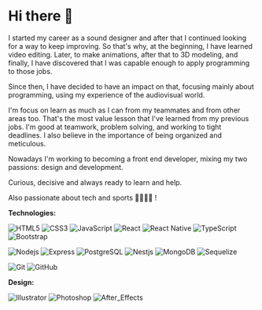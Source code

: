 # Hi there 👋
I started my career as a sound designer and after that I continued looking for a way to keep improving. So that's why, at the beginning, I have learned video editing. Later, to make animations, after that to 3D modeling, and finally, I have discovered that I was capable enough to apply programming to those jobs.

Since then, I have decided to have an impact on that, focusing mainly about programming, using my experience of the audiovisual world.

I'm focus on learn as much as I can from my teammates and from other areas too. That's the most value lesson that I've learned from my previous jobs. I'm good at teamwork, problem solving, and working to tight deadlines. I also believe in the importance of being organized and meticulous.

Nowadays I'm working to becoming a front end developer, mixing my two passions: design and development.

Curious, decisive and always ready to learn and help.

Also passionate about tech and sports 👨‍💻🏊‍♂️ !

**Technologies:**

![HTML5](https://img.shields.io/badge/-HTML5-%23E44D27?style=flat-square&logo=html5&logoColor=ffffff)
![CSS3](https://img.shields.io/badge/-CSS3-%231572B6?style=flat-square&logo=css3)
![JavaScript](https://img.shields.io/badge/-JavaScript-%23F7DF1C?style=flat-square&logo=javascript&logoColor=000000&labelColor=%23F7DF1C&color=%23FFCE5A)
![React](https://img.shields.io/badge/-React-61DAFB?style=flat-square&logo=react&logoColor=ffffff)
![React Native](https://img.shields.io/badge/-ReactNative-%23282C34?style=flat-square&logo=react)
![TypeScript](https://img.shields.io/badge/-TypeScript-%23F7DF1C?style=flat-square&logo=TypeScript)
![Bootstrap](https://img.shields.io/badge/-Bootstrap-563D7C?style=flat-square&logo=Bootstrap)

![Nodejs](https://img.shields.io/badge/-Nodejs-339933?style=flat-square&logo=Node.js&logoColor=ffffff)
![Express](https://img.shields.io/badge/-Express-%23E44D27?style=flat-square&logo=Express)
![PostgreSQL](https://img.shields.io/badge/-PostgreSQL-9cf?style=flat-square&logo=PostgreSQL)
![Nestjs](https://img.shields.io/badge/-Nestjs-black?style=flat-square&logo=Nestjs&logoColor=f2003c)
![MongoDB](https://img.shields.io/badge/-MongoDB-grey?style=flat-square&logo=mongodb)
![Sequelize](https://img.shields.io/badge/-Sequelize-blue?style=flat-square&logo=sequelize&logoColor=ffffff)

![Git](https://img.shields.io/badge/-Git-%23F05032?style=flat-square&logo=git&logoColor=%23ffffff)
![GitHub](https://img.shields.io/badge/-GitHub-181717?style=flat-square&logo=github)


**Design:**

![Illustrator](https://img.shields.io/badge/-Illustrator-orange?style=flat-square&logo=adobe-illustrator&logoColor=ffffff)
![Photoshop](https://img.shields.io/badge/-Photoshop-blue?style=flat-square&logo=adobe-photoshop&logoColor=ffffff)
![After_Effects](https://img.shields.io/badge/-After%20Effects-purple?style=flat-square&logo=adobe-after-effects&logoColor=ffffff)
